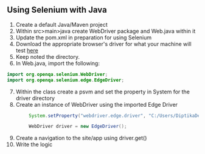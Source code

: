 ## Using Selenium with Java
1. Create a default Java/Maven project
2. Within src>main>java create WebDriver package and Web.java within it
3. Update the pom.xml in preparation for using Selenium
4. Download the appropriate browser's driver for what your machine will test [here](https://www.selenium.dev/downloads/)
5. Keep noted the directory.
6. In Web.java, import the following:
``` java
import org.openqa.selenium.WebDriver;
import org.openqa.selenium.edge.EdgeDriver;
```
7. Within the class create a psvm and set the property in System for the driver directory
8. Create an instance of WebDriver using the imported Edge Driver
```java
        System.setProperty("webdriver.edge.driver", "C:/Users/DiptikaDevi/Downloads/edgedriver_win64/msedgedriver.exe");

        WebDriver driver = new EdgeDriver();
```
9. Create a navigation to the site/app using driver.get()
10. Write the logic 